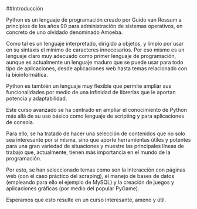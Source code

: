 ##Introducción

Python es un lenguaje de programación creado por Guido van Rossum a principios de los años 90 para administración de sistemas operativos, en concreto de uno olvidado denominado Amoeba.

Como tal es un lenguaje interpretado, dirigido a objetos, y limpio por usar en su sintaxis el mínimo de caracteres innecesarios. Por eso mismo es un lenguaje claro muy adecuado como primer lenguaje de programación, aunque es actualmente un lenguaje maduro que se puede usar para todo tipo de aplicaciones, desde aplicaciones web hasta temas relacionado con la bioinformática.

Python es también un lenguaje muy flexible que permite ampliar sus funcionalidades por medio de una infinidad de librerías que le aportan potencia y adaptabilidad.

Este curso avanzado se ha centrado en ampliar el conocimiento de Python más allá de su uso básico como lenguaje de scripting y para aplicaciones de consola.

Para ello, se ha tratado de hacer una selección de contenidos que no solo sea interesante por sí misma, sino que aporte herramientas útiles y potentes para una gran variedad de situaciones y muestre las principales líneas de trabajo que, actualmente, tienen más importancia en el mundo de la programación.

Por esto, se han seleccionado temas como son la interacción con páginas web (con el caso práctico del scraping), el manejo de bases de datos (empleando para ello el ejemplo de MySQL) y la creación de juegos y aplicaciones gráficas (por medio del popular PyGame).

Esperamos que esto resulte en un curso interesante, ameno y útil.
